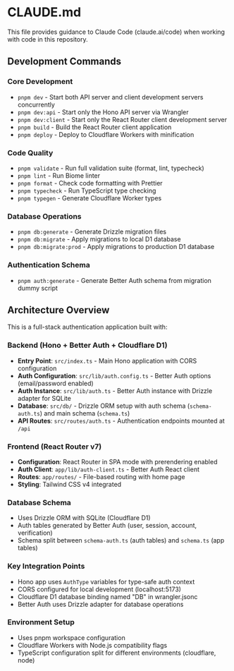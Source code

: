# CLAUDE.md

This file provides guidance to Claude Code (claude.ai/code) when working with code in this repository.

## Development Commands

### Core Development

- `pnpm dev` - Start both API server and client development servers concurrently
- `pnpm dev:api` - Start only the Hono API server via Wrangler
- `pnpm dev:client` - Start only the React Router client development server
- `pnpm build` - Build the React Router client application
- `pnpm deploy` - Deploy to Cloudflare Workers with minification

### Code Quality

- `pnpm validate` - Run full validation suite (format, lint, typecheck)
- `pnpm lint` - Run Biome linter
- `pnpm format` - Check code formatting with Prettier
- `pnpm typecheck` - Run TypeScript type checking
- `pnpm typegen` - Generate Cloudflare Worker types

### Database Operations

- `pnpm db:generate` - Generate Drizzle migration files
- `pnpm db:migrate` - Apply migrations to local D1 database
- `pnpm db:migrate:prod` - Apply migrations to production D1 database

### Authentication Schema

- `pnpm auth:generate` - Generate Better Auth schema from migration dummy script

## Architecture Overview

This is a full-stack authentication application built with:

### Backend (Hono + Better Auth + Cloudflare D1)

- **Entry Point**: `src/index.ts` - Main Hono application with CORS configuration
- **Auth Configuration**: `src/lib/auth.config.ts` - Better Auth options (email/password enabled)
- **Auth Instance**: `src/lib/auth.ts` - Better Auth instance with Drizzle adapter for SQLite
- **Database**: `src/db/` - Drizzle ORM setup with auth schema (`schema-auth.ts`) and main schema (`schema.ts`)
- **API Routes**: `src/routes/auth.ts` - Authentication endpoints mounted at `/api`

### Frontend (React Router v7)

- **Configuration**: React Router in SPA mode with prerendering enabled
- **Auth Client**: `app/lib/auth-client.ts` - Better Auth React client
- **Routes**: `app/routes/` - File-based routing with home page
- **Styling**: Tailwind CSS v4 integrated

### Database Schema

- Uses Drizzle ORM with SQLite (Cloudflare D1)
- Auth tables generated by Better Auth (user, session, account, verification)
- Schema split between `schema-auth.ts` (auth tables) and `schema.ts` (app tables)

### Key Integration Points

- Hono app uses `AuthType` variables for type-safe auth context
- CORS configured for local development (localhost:5173)
- Cloudflare D1 database binding named "DB" in wrangler.jsonc
- Better Auth uses Drizzle adapter for database operations

### Environment Setup

- Uses pnpm workspace configuration
- Cloudflare Workers with Node.js compatibility flags
- TypeScript configuration split for different environments (cloudflare, node)
